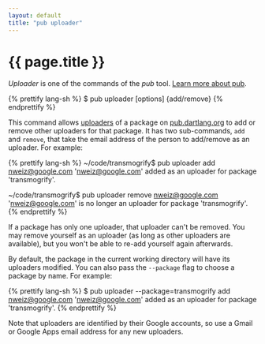 ```yaml
---
layout: default
title: "pub uploader"
---
```


# {{ page.title }}

_Uploader_ is one of the commands of the _pub_ tool.
[Learn more about pub](/tools/pub/).

{% prettify lang-sh %}
$ pub uploader [options] {add/remove} <email>
{% endprettify %}

This command allows [uploaders](/tools/pub/glossary.html#uploader) of a
package on [pub.dartlang.org](http://pub.dartlang.org) to add or remove
other uploaders for that package. It has two sub-commands,
`add` and `remove`, that take the email address of the person to
add/remove as an uploader. For example:

{% prettify lang-sh %}
~/code/transmogrify$ pub uploader add nweiz@google.com
'nweiz@google.com' added as an uploader for package 'transmogrify'.

~/code/transmogrify$ pub uploader remove nweiz@google.com
'nweiz@google.com' is no longer an uploader for package 'transmogrify'.
{% endprettify %}

If a package has only one uploader, that uploader can't be removed. You may
remove yourself as an uploader (as long as other uploaders are available),
but you won't be able to re-add yourself again afterwards.

By default, the package in the current working directory will have its
uploaders modified. You can also pass the `--package` flag to choose a
package by name. For example:

{% prettify lang-sh %}
$ pub uploader --package=transmogrify add nweiz@google.com
'nweiz@google.com' added as an uploader for package 'transmogrify'.
{% endprettify %}

Note that uploaders are identified by their Google accounts, so use a Gmail or
Google Apps email address for any new uploaders.
